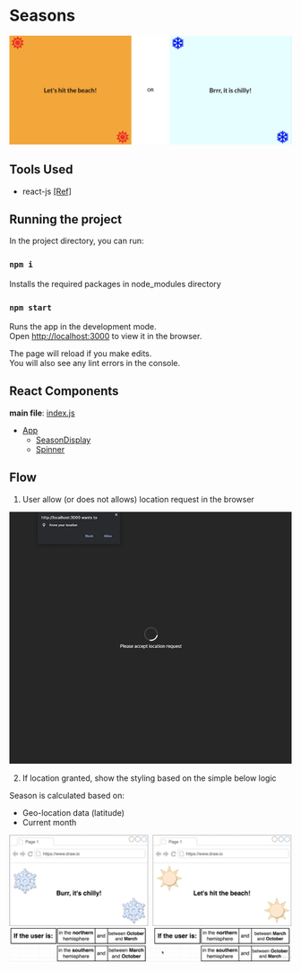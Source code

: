 # Seasons

![display](public/display.jpg 'display')

## Tools Used

- react-js [[Ref]](https://reactjs.org/docs/getting-started.html)

## Running the project

In the project directory, you can run:

### `npm i`

Installs the required packages in node_modules directory

### `npm start`

Runs the app in the development mode.<br />
Open [http://localhost:3000](http://localhost:3000) to view it in the browser.

The page will reload if you make edits.<br />
You will also see any lint errors in the console.

## React Components

**main file**: [index.js](src/index.js)

- [App](src/index.js)
  - [SeasonDisplay](src/SeasonDisplay.js)
  - [Spinner](src/Spinner.js)

## Flow

1. User allow (or does not allows) location request in the browser

![spinner](public/spinner.jpg 'spinner')

2. If location granted, show the styling based on the simple below logic

Season is calculated based on:

- Geo-location data (latitude)
- Current month

![season-logic](public/season-logic.jpg 'season-logic')
